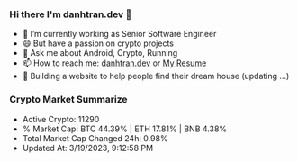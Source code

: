 ### Hi there I'm danhtran.dev 👋

- 🔭 I’m currently working as Senior Software Engineer
- 😄 But have a passion on crypto projects
- 💬 Ask me about Android, Crypto, Running 
- 📫 How to reach me: <a href="https://danhtran.dev" target="_blank">danhtran.dev</a> or <a href="Dan-Resume.pdf" target="_blank">My Resume</a>
- 🌱 Building a website to help people find their dream house (updating ...)

### Crypto Market Summarize
- Active Crypto: 11290
- % Market Cap: BTC 44.39% | ETH 17.81% | BNB 4.38%
- Total Market Cap Changed 24h: 0.98%
- Updated At: 3/19/2023, 9:12:58 PM

